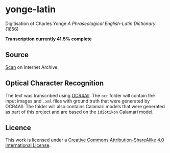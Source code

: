 # yonge-latin
Digitisation of Charles Yonge _A Phraseological English-Latin Dictionary_ (1856)

**Transcription currently 41.5% complete**

## Source
[Scan](https://archive.org/details/younge-c.-a-phraseological-latin-english-dictionary-1855/YOUNGE%2C%20C.%20-%20A%20Phraseological%20English%20-%20Latin%20Dictionary%20%5B1855%5D/) on Internet Archive.

## Optical Character Recognition
The text was transcribed using [OCR4All](https://github.com/OCR4all). The ```ocr``` folder will contain the input images and ```.xml``` files with ground truth that were generated by OCR4All. The folder will also contains Calamari models that were generated as part of this project and are based on the ```idiotikon``` Calamari model. 

## Licence
This work is licensed under a [Creative Commons Attribution-ShareAlike 4.0 International License](http://creativecommons.org/licenses/by-sa/4.0/).
